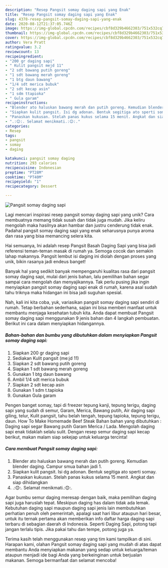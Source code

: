 ```yaml
---
description: "Resep Pangsit somay daging sapi yang Enak"
title: "Resep Pangsit somay daging sapi yang Enak"
slug: 4378-resep-pangsit-somay-daging-sapi-yang-enak
date: 2020-08-12T21:37:05.746Z
image: https://img-global.cpcdn.com/recipes/cbf8d329b4662303/751x532cq70/pangsit-somay-daging-sapi-foto-resep-utama.jpg
thumbnail: https://img-global.cpcdn.com/recipes/cbf8d329b4662303/751x532cq70/pangsit-somay-daging-sapi-foto-resep-utama.jpg
cover: https://img-global.cpcdn.com/recipes/cbf8d329b4662303/751x532cq70/pangsit-somay-daging-sapi-foto-resep-utama.jpg
author: Vera Pratt
ratingvalue: 3.2
reviewcount: 13
recipeingredient:
- "200 gr daging sapi"
- " Kulit pangsit mejd 11"
- "2 sdt bawang putih goreng"
- "1 sdt bawang merah goreng"
- "1 btg daun bawang"
- "1/4 sdt merica bubuk"
- "2 sdt kecap asin"
- "1 sdm ttapioka"
- " Gula garam"
recipeinstructions:
- "Blender ato haluskan bawang merah dan putih goreng. Kemudian blender daging. Campur smua bahan jadi 1."
- "Siapkan kulit pangsit. Isi dg adonan. Bentuk segitiga ato sperti somay."
- "Panaskan kukusan. Stelah panas kukus selama 15 menit. Angkat dan siap dihidangkan"
- ".:😊:. Selamat menikmati.:😊:."
categories:
- Resep
tags:
- pangsit
- somay
- daging

katakunci: pangsit somay daging 
nutrition: 293 calories
recipecuisine: Indonesian
preptime: "PT28M"
cooktime: "PT40M"
recipeyield: "1"
recipecategory: Dessert

---
```



![Pangsit somay daging sapi](https://img-global.cpcdn.com/recipes/cbf8d329b4662303/751x532cq70/pangsit-somay-daging-sapi-foto-resep-utama.jpg)

Lagi mencari inspirasi resep pangsit somay daging sapi yang unik? Cara membuatnya memang tidak susah dan tidak juga mudah. Jika keliru mengolah maka hasilnya akan hambar dan justru cenderung tidak enak. Padahal pangsit somay daging sapi yang enak seharusnya punya aroma dan rasa yang bisa memancing selera kita.

Hai semuanya, Ini adalah resep Pangsit Basah Daging Sapi yang bisa jadi referensi teman-teman masak di rumah ya. Semoga cocok dan semakin lahap makannya. Pangsit lembut isi daging ini diolah dengan proses yang unik, bikin rasanya jadi endeus banget!

Banyak hal yang sedikit banyak mempengaruhi kualitas rasa dari pangsit somay daging sapi, mulai dari jenis bahan, lalu pemilihan bahan segar sampai cara mengolah dan menyajikannya. Tak perlu pusing jika ingin menyiapkan pangsit somay daging sapi enak di rumah, karena asal sudah tahu triknya maka hidangan ini bisa jadi suguhan spesial.


Nah, kali ini kita coba, yuk, variasikan pangsit somay daging sapi sendiri di rumah. Tetap berbahan sederhana, sajian ini bisa memberi manfaat untuk membantu menjaga kesehatan tubuh kita. Anda dapat membuat Pangsit somay daging sapi menggunakan 9 jenis bahan dan 4 langkah pembuatan. Berikut ini cara dalam menyiapkan hidangannya.

<!--inarticleads1-->

##### Bahan-bahan dan bumbu yang dibutuhkan dalam menyiapkan Pangsit somay daging sapi:

1. Siapkan 200 gr daging sapi
1. Sediakan  Kulit pangsit (me:jd 11)
1. Siapkan 2 sdt bawang putih goreng
1. Siapkan 1 sdt bawang merah goreng
1. Gunakan 1 btg daun bawang
1. Ambil 1/4 sdt merica bubuk
1. Siapkan 2 sdt kecap asin
1. Gunakan 1 sdm t.tapioka
1. Gunakan  Gula garam


Pengen banget somay, tapi di freezer tepung kanji, tepung terigu, daging sapi yang sudah di semur, Garam, Merica, Bawang putih, Air daging sapi giling, telur, Kulit pangsit, tahu belah tengah, tepung tapioka, tepung terigu, daun. How To Make Homemade Beef Steak Bahan bahan yang dibutuhkan : Daging sapi segar Bawang putih Garam Merica / Lada. Mengolah daging sapi enak tidaklah selalu sulit. Dengan resep semur daging sapi kecap berikut, makan malam siap sekejap untuk keluarga tercinta! 

<!--inarticleads2-->

##### Cara membuat Pangsit somay daging sapi:

1. Blender ato haluskan bawang merah dan putih goreng. Kemudian blender daging. Campur smua bahan jadi 1.
1. Siapkan kulit pangsit. Isi dg adonan. Bentuk segitiga ato sperti somay.
1. Panaskan kukusan. Stelah panas kukus selama 15 menit. Angkat dan siap dihidangkan
1. .:😊:. Selamat menikmati.:😊:.


Agar bumbu semur daging meresap dengan baik, maka pemilihan daging sapi juga haruslah tepat. Meskipun daging has dalam tidak ada lemak. Kebutuhan daging sapi maupun daging sapi jenis lain membutuhkan perhatian penuh oleh pemerintah, apalagi saat hari libur ataupun hari besar, untuk itu ternak pertama akan memberikan info daftar harga daging sapi terbaru di sebagian daerah di Indonesia. Seperti Daging Sapi, potong tapi jangan terlalu tipis. Jika pakai tahu dan tempe, potong juga ya. 

Terima kasih telah menggunakan resep yang tim kami tampilkan di sini. Harapan kami, olahan Pangsit somay daging sapi yang mudah di atas dapat membantu Anda menyiapkan makanan yang sedap untuk keluarga/teman ataupun menjadi ide bagi Anda yang berkeinginan untuk berjualan makanan. Semoga bermanfaat dan selamat mencoba!
